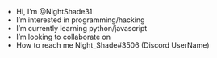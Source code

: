 -    Hi, I’m @NightShade31
-    I’m interested in programming/hacking
-    I’m currently learning python/javascript
-    I’m looking to collaborate on 
-    How to reach me Night_Shade#3506 (Discord UserName)

<!---
NightShade31/NightShade31 is a ✨ special ✨ repository because its `README.md` (this file) appears on your GitHub profile.
You can click the Preview link to take a look at your changes.
--->
